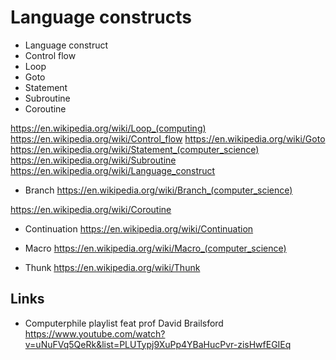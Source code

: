 # Language constructs

- Language construct
- Control flow
- Loop
- Goto
- Statement
- Subroutine
- Coroutine

https://en.wikipedia.org/wiki/Loop_(computing)
https://en.wikipedia.org/wiki/Control_flow
https://en.wikipedia.org/wiki/Goto
https://en.wikipedia.org/wiki/Statement_(computer_science)
https://en.wikipedia.org/wiki/Subroutine
https://en.wikipedia.org/wiki/Language_construct


* Branch
https://en.wikipedia.org/wiki/Branch_(computer_science)

https://en.wikipedia.org/wiki/Coroutine

* Continuation
https://en.wikipedia.org/wiki/Continuation

* Macro
https://en.wikipedia.org/wiki/Macro_(computer_science)

* Thunk
https://en.wikipedia.org/wiki/Thunk



## Links

* Computerphile playlist feat prof David Brailsford
https://www.youtube.com/watch?v=uNuFVq5QeRk&list=PLUTypj9XuPp4YBaHucPvr-zisHwfEGIEq
